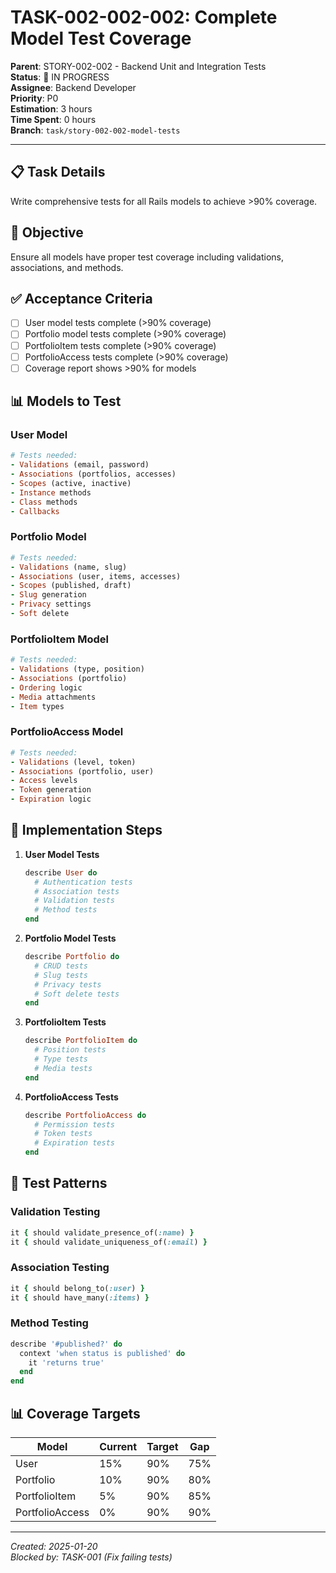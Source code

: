 # TASK-002-002-002: Complete Model Test Coverage

**Parent**: STORY-002-002 - Backend Unit and Integration Tests  
**Status**: 🔄 IN PROGRESS  
**Assignee**: Backend Developer  
**Priority**: P0  
**Estimation**: 3 hours  
**Time Spent**: 0 hours  
**Branch**: `task/story-002-002-model-tests`  

---

## 📋 Task Details

Write comprehensive tests for all Rails models to achieve >90% coverage.

## 🎯 Objective

Ensure all models have proper test coverage including validations, associations, and methods.

## ✅ Acceptance Criteria

- [ ] User model tests complete (>90% coverage)
- [ ] Portfolio model tests complete (>90% coverage)
- [ ] PortfolioItem tests complete (>90% coverage)
- [ ] PortfolioAccess tests complete (>90% coverage)
- [ ] Coverage report shows >90% for models

## 📊 Models to Test

### User Model
```ruby
# Tests needed:
- Validations (email, password)
- Associations (portfolios, accesses)
- Scopes (active, inactive)
- Instance methods
- Class methods
- Callbacks
```

### Portfolio Model
```ruby
# Tests needed:
- Validations (name, slug)
- Associations (user, items, accesses)
- Scopes (published, draft)
- Slug generation
- Privacy settings
- Soft delete
```

### PortfolioItem Model
```ruby
# Tests needed:
- Validations (type, position)
- Associations (portfolio)
- Ordering logic
- Media attachments
- Item types
```

### PortfolioAccess Model
```ruby
# Tests needed:
- Validations (level, token)
- Associations (portfolio, user)
- Access levels
- Token generation
- Expiration logic
```

## 📝 Implementation Steps

1. **User Model Tests**
   ```ruby
   describe User do
     # Authentication tests
     # Association tests
     # Validation tests
     # Method tests
   end
   ```

2. **Portfolio Model Tests**
   ```ruby
   describe Portfolio do
     # CRUD tests
     # Slug tests
     # Privacy tests
     # Soft delete tests
   end
   ```

3. **PortfolioItem Tests**
   ```ruby
   describe PortfolioItem do
     # Position tests
     # Type tests
     # Media tests
   end
   ```

4. **PortfolioAccess Tests**
   ```ruby
   describe PortfolioAccess do
     # Permission tests
     # Token tests
     # Expiration tests
   end
   ```

## 🔧 Test Patterns

### Validation Testing
```ruby
it { should validate_presence_of(:name) }
it { should validate_uniqueness_of(:email) }
```

### Association Testing
```ruby
it { should belong_to(:user) }
it { should have_many(:items) }
```

### Method Testing
```ruby
describe '#published?' do
  context 'when status is published' do
    it 'returns true'
  end
end
```

## 📊 Coverage Targets

| Model | Current | Target | Gap |
|-------|---------|--------|-----|
| User | 15% | 90% | 75% |
| Portfolio | 10% | 90% | 80% |
| PortfolioItem | 5% | 90% | 85% |
| PortfolioAccess | 0% | 90% | 90% |

---

*Created: 2025-01-20*  
*Blocked by: TASK-001 (Fix failing tests)*